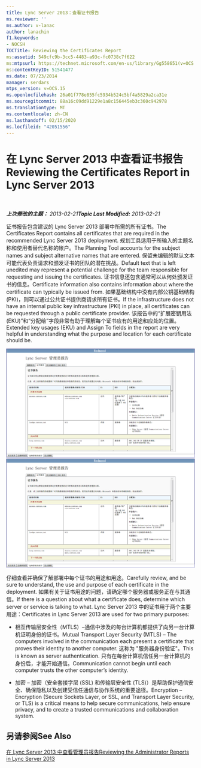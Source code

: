 ```yaml
---
title: Lync Server 2013：查看证书报告
ms.reviewer: ''
ms.author: v-lanac
author: lanachin
f1.keywords:
- NOCSH
TOCTitle: Reviewing the Certificates Report
ms:assetid: 549cfc9b-3cc5-4483-a93c-fc0738c7f622
ms:mtpsurl: https://technet.microsoft.com/en-us/library/Gg558651(v=OCS.15)
ms:contentKeyID: 51541477
ms.date: 07/23/2014
manager: serdars
mtps_version: v=OCS.15
ms.openlocfilehash: 26a01f778e855fc5934b524c5bf4a5829a2ca31e
ms.sourcegitcommit: 88a16c09dd91229e1a8c156445eb3c360c942978
ms.translationtype: MT
ms.contentlocale: zh-CN
ms.lasthandoff: 02/15/2020
ms.locfileid: "42051556"
---
```

<div data-xmlns="http://www.w3.org/1999/xhtml">

<div class="topic" data-xmlns="http://www.w3.org/1999/xhtml" data-msxsl="urn:schemas-microsoft-com:xslt" data-cs="http://msdn.microsoft.com/">

<div data-asp="http://msdn2.microsoft.com/asp">

# <a name="reviewing-the-certificates-report-in-lync-server-2013"></a><span data-ttu-id="140ab-102">在 Lync Server 2013 中查看证书报告</span><span class="sxs-lookup"><span data-stu-id="140ab-102">Reviewing the Certificates Report in Lync Server 2013</span></span>

</div>

<div id="mainSection">

<div id="mainBody">

<span> </span>

<span data-ttu-id="140ab-103">_**上次修改的主题：** 2013-02-21_</span><span class="sxs-lookup"><span data-stu-id="140ab-103">_**Topic Last Modified:** 2013-02-21_</span></span>

<span data-ttu-id="140ab-104">证书报告包含建议的 Lync Server 2013 部署中所需的所有证书。</span><span class="sxs-lookup"><span data-stu-id="140ab-104">The Certificates Report contains all certificates that are required in the recommended Lync Server 2013 deployment.</span></span> <span data-ttu-id="140ab-105">规划工具适用于所输入的主题名称和使用者替代名称的帐户。</span><span class="sxs-lookup"><span data-stu-id="140ab-105">The Planning Tool accounts for the subject names and subject alternative names that are entered.</span></span> <span data-ttu-id="140ab-106">保留未编辑的默认文本可能代表负责请求和颁发证书的团队的潜在挑战。</span><span class="sxs-lookup"><span data-stu-id="140ab-106">Default text that is left unedited may represent a potential challenge for the team responsible for requesting and issuing the certificates.</span></span> <span data-ttu-id="140ab-107">证书信息还包含通常可以从何处颁发证书的信息。</span><span class="sxs-lookup"><span data-stu-id="140ab-107">Certificate information also contains information about where the certificate can typically be issued from.</span></span> <span data-ttu-id="140ab-108">如果基础结构中没有内部公钥基础结构 (PKI)，则可以通过公共证书提供商请求所有证书。</span><span class="sxs-lookup"><span data-stu-id="140ab-108">If the infrastructure does not have an internal public key infrastructure (PKI) in place, all certificates can be requested through a public certificate provider.</span></span> <span data-ttu-id="140ab-109">该报告中的“扩展密钥用法 (EKU)”和“分配给”字段非常有助于理解每个证书应有的用途和应处的位置。</span><span class="sxs-lookup"><span data-stu-id="140ab-109">Extended key usages (EKU) and Assign To fields in the report are very helpful in understanding what the purpose and location for each certificate should be.</span></span>

<span data-ttu-id="140ab-110">![证书管理报告](images/Gg558651.63a29335-d9e4-41ae-97ec-3c9d9fd30d8a(OCS.15).jpg "证书管理报告")</span><span class="sxs-lookup"><span data-stu-id="140ab-110">![Certificates Admin Report](images/Gg558651.63a29335-d9e4-41ae-97ec-3c9d9fd30d8a(OCS.15).jpg "Certificates Admin Report")</span></span>

<span data-ttu-id="140ab-111">仔细查看并确保了解部署中每个证书的用途和用途。</span><span class="sxs-lookup"><span data-stu-id="140ab-111">Carefully review, and be sure to understand, the use and purpose of each certificate in the deployment.</span></span> <span data-ttu-id="140ab-112">如果有关于证书用途的问题，请确定哪个服务器或服务正在与其通信。</span><span class="sxs-lookup"><span data-stu-id="140ab-112">If there is a question about what a certificate does, determine which server or service is talking to what.</span></span> <span data-ttu-id="140ab-113">Lync Server 2013 中的证书用于两个主要用途：</span><span class="sxs-lookup"><span data-stu-id="140ab-113">Certificates in Lync Server 2013 are used for two primary purposes:</span></span>

  - <span data-ttu-id="140ab-114">相互传输层安全性（MTLS）–通信中涉及的每台计算机都提供了向另一台计算机证明身份的证书。</span><span class="sxs-lookup"><span data-stu-id="140ab-114">Mutual Transport Layer Security (MTLS) – The computers involved in the communication each present a certificate that proves their identity to another computer.</span></span> <span data-ttu-id="140ab-115">这称为 "服务器身份验证"。</span><span class="sxs-lookup"><span data-stu-id="140ab-115">This is known as server authentication.</span></span> <span data-ttu-id="140ab-116">只有在每台计算机信任另一台计算机的身份后，才能开始通信。</span><span class="sxs-lookup"><span data-stu-id="140ab-116">Communication cannot begin until each computer trusts the other computer’s identity.</span></span>

  - <span data-ttu-id="140ab-117">加密 – 加密（安全套接字层 (SSL) 和传输层安全性 (TLS)）是帮助保护通信安全、确保隐私以及创建受信任通信与协作系统的重要途径。</span><span class="sxs-lookup"><span data-stu-id="140ab-117">Encryption – Encryption (Secure Sockets Layer, or SSL, and Transport Layer Security, or TLS) is a critical means to help secure communications, help ensure privacy, and to create a trusted communications and collaboration system.</span></span>

<div>

## <a name="see-also"></a><span data-ttu-id="140ab-118">另请参阅</span><span class="sxs-lookup"><span data-stu-id="140ab-118">See Also</span></span>


[<span data-ttu-id="140ab-119">在 Lync Server 2013 中查看管理员报告</span><span class="sxs-lookup"><span data-stu-id="140ab-119">Reviewing the Administrator Reports in Lync Server 2013</span></span>](lync-server-2013-reviewing-the-administrator-reports.md)  
  

</div>

</div>

<span> </span>

</div>

</div>

</div>


